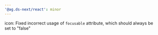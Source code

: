 ```yaml
---
'@ag.ds-next/react': minor
---
```


icon: Fixed incorrect usage of `focusable` attribute, which should always be set to "false"
